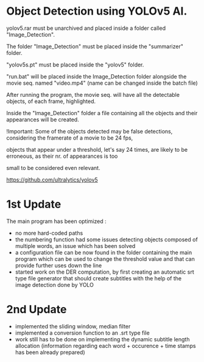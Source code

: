 # Object Detection using YOLOv5 AI.

yolov5.rar must be unarchived and placed inside a folder called "Image_Detection".

The folder "Image_Detection" must be placed inside the "summarizer" folder.

"yolov5s.pt" must be placed inside the "yolov5" folder.

"run.bat" will be placed inside the Image_Detection folder alongside the movie seq. named "video.mp4" (name can be changed inside the batch file)

After running the program, the movie seq. will have all the detectable objects, of each frame, highlighted.

Inside the "Image_Detection" folder a file containing all the objects and their appearances will be created.

!Important: Some of the objects detected may be false detections, considering the framerate of a movie to be 24 fps, 

objects that appear under a threshold, let's say 24 times, are likely to be erroneous, as their nr. of appearances is too 

small to be considered even relevant.

https://github.com/ultralytics/yolov5

# 1st Update
The main program has been optimized :
 - no more hard-coded paths
 - the numbering function had some issues detecting objects composed of multiple words, an issue which has been solved
 - a configuration file can be now found in the folder containing the main program which can be used to change the threshold value and that can provide further uses down the line
 - started work on the DER computation, by first creating an automatic srt type file generator that should create subtitles with the help of the image detection done by YOLO


# 2nd Update

- implemented the sliding window, median filter
- implemented a conversion function to an .srt type file
- work still has to be done on implementing the dynamic subtitle length allocation (information regarding each word + occurence + time stamps has been already prepared)

